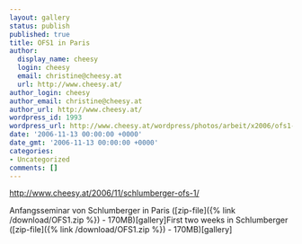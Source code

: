 ```yaml
---
layout: gallery
status: publish
published: true
title: OFS1 in Paris
author:
  display_name: cheesy
  login: cheesy
  email: christine@cheesy.at
  url: http://www.cheesy.at/
author_login: cheesy
author_email: christine@cheesy.at
author_url: http://www.cheesy.at/
wordpress_id: 1993
wordpress_url: http://www.cheesy.at/wordpress/photos/arbeit/x2006/ofs1-in-paris/
date: '2006-11-13 00:00:00 +0000'
date_gmt: '2006-11-13 00:00:00 +0000'
categories:
- Uncategorized
comments: []
---
```

http://www.cheesy.at/2006/11/schlumberger-ofs-1/
<!--:de-->Anfangsseminar von Schlumberger in Paris ([zip-file]({% link /download/OFS1.zip %}) - 170MB)[gallery]<!--:--><!--:en-->First two weeks in Schlumberger ([zip-file]({% link /download/OFS1.zip %}) - 170MB)[gallery]<!--:-->
